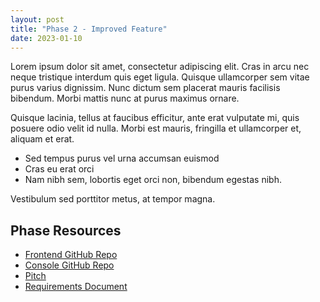 ```yaml
---
layout: post
title: "Phase 2 - Improved Feature"
date: 2023-01-10
---
```


Lorem ipsum dolor sit amet, consectetur adipiscing elit. Cras in arcu nec neque tristique interdum quis eget ligula. Quisque ullamcorper sem vitae purus varius dignissim. Nunc dictum sem placerat mauris facilisis bibendum. Morbi mattis nunc at purus maximus ornare.

Quisque lacinia, tellus at faucibus efficitur, ante erat vulputate mi, quis posuere odio velit id nulla. Morbi est mauris, fringilla et ullamcorper et, aliquam et erat.

- Sed tempus purus vel urna accumsan euismod
- Cras eu erat orci
- Nam nibh sem, lobortis eget orci non, bibendum egestas nibh.

Vestibulum sed porttitor metus, at tempor magna.

## Phase Resources

- [Frontend GitHub Repo](https://github.com/BrickMMO/template-about)
- [Console GitHub Repo](https://github.com/BrickMMO/template-about)
- [Pitch](https://github.com/BrickMMO/template-about)
- [Requirements Document](https://github.com/BrickMMO/template-about)
